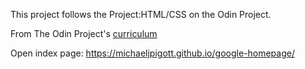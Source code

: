 This project follows the Project:HTML/CSS on the Odin Project.

From The Odin Project's [curriculum](http://www.theodinproject.com/courses/web-development-101/lessons/html-css)

Open index page: https://michaeljpigott.github.io/google-homepage/
